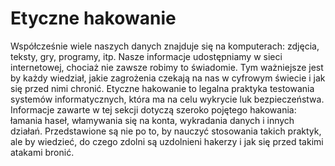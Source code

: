 # Etyczne hakowanie

Współcześnie wiele naszych danych znajduje się na komputerach: zdjęcia, teksty, gry, programy, itp. Nasze informacje udostępniamy w sieci internetowej, chociaż nie zawsze robimy to świadomie. Tym ważniejsze jest by każdy wiedział, jakie zagrożenia czekają na nas w cyfrowym świecie i jak się przed nimi chronić. Etyczne hakowanie to legalna praktyka testowania systemów informatycznych, która ma na celu wykrycie luk bezpieczeństwa. Informacje zawarte w tej sekcji dotyczą szeroko pojętego hakowania: łamania haseł, włamywania się na konta, wykradania danych i innych działań. Przedstawione są nie po to, by nauczyć stosowania takich praktyk, ale by wiedzieć, do czego zdolni są uzdolnieni hakerzy i jak się przed takimi atakami bronić. 
